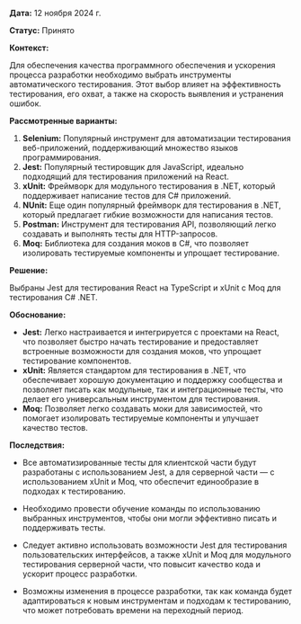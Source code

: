 
**Дата:** 12 ноября 2024 г.

**Статус:** Принято

**Контекст:**

Для обеспечения качества программного обеспечения и ускорения процесса разработки необходимо выбрать инструменты автоматического тестирования. Этот выбор влияет на эффективность тестирования, его охват, а также на скорость выявления и устранения ошибок.

**Рассмотренные варианты:**

1. **Selenium:** Популярный инструмент для автоматизации тестирования веб-приложений, поддерживающий множество языков программирования.
2. **Jest:** Популярный тестировщик для JavaScript, идеально подходящий для тестирования приложений на React.
3. **xUnit:** Фреймворк для модульного тестирования в .NET, который поддерживает написание тестов для C# приложений.
4. **NUnit:** Еще один популярный фреймворк для тестирования в .NET, который предлагает гибкие возможности для написания тестов.
5. **Postman:** Инструмент для тестирования API, позволяющий легко создавать и выполнять тесты для HTTP-запросов.
6. **Moq:** Библиотека для создания моков в C#, что позволяет изолировать тестируемые компоненты и упрощает тестирование.

**Решение:**

Выбраны Jest для тестирования React на TypeScript и xUnit с Moq для тестирования C# .NET.

**Обоснование:**

- **Jest:** Легко настраивается и интегрируется с проектами на React, что позволяет быстро начать тестирование и предоставляет встроенные возможности для создания моков, что упрощает тестирование компонентов.
- **xUnit:** Является стандартом для тестирования в .NET, что обеспечивает хорошую документацию и поддержку сообщества и позволяет писать как модульные, так и интеграционные тесты, что делает его универсальным инструментом для тестирования.
- **Moq:** Позволяет легко создавать моки для зависимостей, что помогает изолировать тестируемые компоненты и улучшает качество тестов.

**Последствия:**

- Все автоматизированные тесты для клиентской части будут разработаны с использованием Jest, а для серверной части — с использованием xUnit и Moq, что обеспечит единообразие в подходах к тестированию.

- Необходимо провести обучение команды по использованию выбранных инструментов, чтобы они могли эффективно писать и поддерживать тесты.

- Следует активно использовать возможности Jest для тестирования пользовательских интерфейсов, а также xUnit и Moq для модульного тестирования серверной части, что повысит качество кода и ускорит процесс разработки.

- Возможны изменения в процессе разработки, так как команда будет адаптироваться к новым инструментам и подходам к тестированию, что может потребовать времени на переходный период.